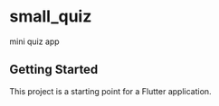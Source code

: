 # small_quiz

mini quiz app

## Getting Started

This project is a starting point for a Flutter application.